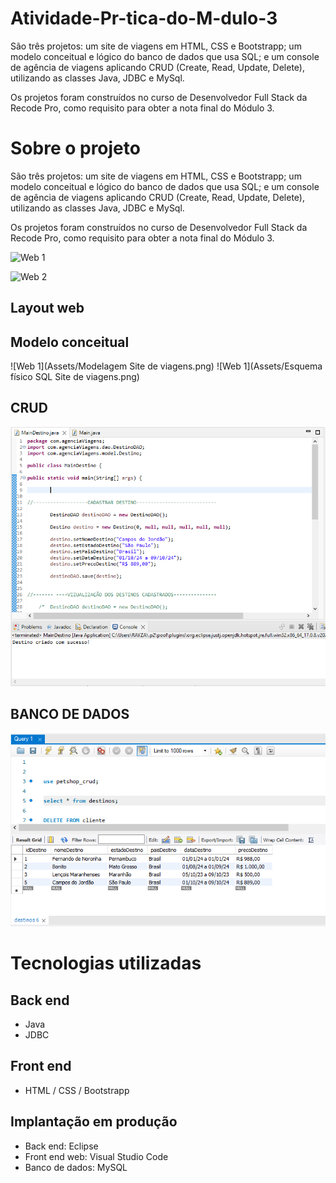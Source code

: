 # Atividade-Pr-tica-do-M-dulo-3
São três projetos: um site de viagens em HTML, CSS e Bootstrapp; um modelo conceitual e lógico do banco de dados que usa SQL; e um console de agência de viagens aplicando CRUD (Create, Read, Update, Delete), utilizando as classes Java, JDBC e MySql.

Os projetos foram construídos no curso de Desenvolvedor Full Stack da Recode Pro, como requisito para obter a nota final do Módulo 3.

# Sobre o projeto

São três projetos: um site de viagens em HTML, CSS e Bootstrapp; um modelo conceitual e lógico do banco de dados que usa SQL; e um console de agência de viagens aplicando CRUD (Create, Read, Update, Delete), utilizando as classes Java, JDBC e MySql.

Os projetos foram construídos no curso de Desenvolvedor Full Stack da Recode Pro, como requisito para obter a nota final do Módulo 3.

![Web 1](Assets/paginainicial.png)

![Web 2](Assets/paginainicial1.png)

## Layout web

## Modelo conceitual
![Web 1](Assets/Modelagem Site de viagens.png)
![Web 1](Assets/Esquema físico SQL Site de viagens.png)

## CRUD
![Web 1](Assets/BackendDestinos.png)

## BANCO DE DADOS
![Web 1](Assets/sql_destinos.png)


# Tecnologias utilizadas
## Back end
- Java
- JDBC

## Front end
- HTML / CSS / Bootstrapp

## Implantação em produção
- Back end: Eclipse
- Front end web: Visual Studio Code
- Banco de dados: MySQL

